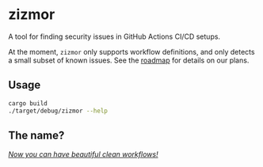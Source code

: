 # zizmor

A tool for finding security issues in GitHub Actions CI/CD setups.

At the moment, `zizmor` only supports workflow definitions, and only
detects a small subset of known issues. See the [roadmap]
for details on our plans.

## Usage

```bash
cargo build
./target/debug/zizmor --help
```

## The name?

*[Now you can have beautiful clean workflows!]*

[Now you can have beautiful clean workflows!]: https://www.youtube.com/watch?v=ol7rxFCvpy8

[roadmap]: https://github.com/woodruffw/zizmor/issues/1
